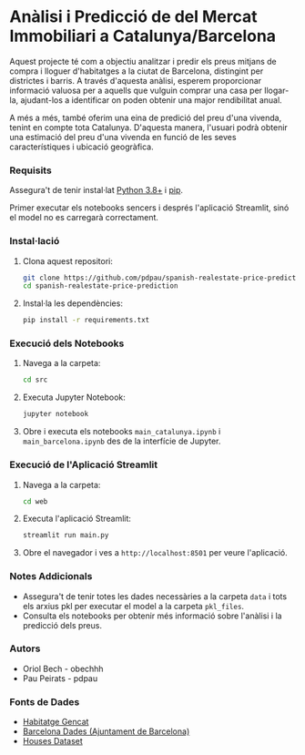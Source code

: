 # Anàlisi i Predicció de del Mercat Immobiliari a Catalunya/Barcelona
Aquest projecte té com a objectiu analitzar i predir els preus mitjans de compra i lloguer d'habitatges a la ciutat de Barcelona, distingint per districtes i barris.
A través d'aquesta anàlisi, esperem proporcionar informació valuosa per a aquells que vulguin comprar una casa per llogar-la, ajudant-los a identificar on poden obtenir una major rendibilitat anual.

A més a més, també oferim una eina de predició del preu d'una vivenda, tenint en compte tota Catalunya. D'aquesta manera, l'usuari podrà obtenir una estimació del preu d'una vivenda en funció de les seves característiques i ubicació geogràfica.

### Requisits

Assegura't de tenir instal·lat [Python 3.8+](https://www.python.org/downloads/) i [pip](https://pip.pypa.io/en/stable/installation/).

Primer executar els notebooks sencers i després l'aplicació Streamlit, sinó el model no es carregarà correctament.

### Instal·lació

1. Clona aquest repositori:
    ```sh
    git clone https://github.com/pdpau/spanish-realestate-price-prediction.git
    cd spanish-realestate-price-prediction
    ```

2. Instal·la les dependències:
    ```sh
    pip install -r requirements.txt
    ```

### Execució dels Notebooks

1. Navega a la carpeta:
    ```sh
    cd src
    ```

2. Executa Jupyter Notebook:
    ```sh
    jupyter notebook
    ```

3. Obre i executa els notebooks `main_catalunya.ipynb` i `main_barcelona.ipynb` des de la interfície de Jupyter.

### Execució de l'Aplicació Streamlit

1. Navega a la carpeta:
    ```sh
    cd web
    ```

2. Executa l'aplicació Streamlit:
    ```sh
    streamlit run main.py
    ```

3. Obre el navegador i ves a `http://localhost:8501` per veure l'aplicació.

### Notes Addicionals

- Assegura't de tenir totes les dades necessàries a la carpeta `data` i tots els arxius pkl per executar el model a la carpeta `pkl_files`.
- Consulta els notebooks per obtenir més informació sobre l'anàlisi i la predicció dels preus.

### Autors
- Oriol Bech - obechhh
- Pau Peirats - pdpau

### Fonts de Dades
- [Habitatge Gencat](https://habitatge.gencat.cat/ca/dades/indicadors_estadistiques/estadistiques_de_construccio_i_mercat_immobiliari/)
- [Barcelona Dades (Ajuntament de Barcelona)](https://portaldades.ajuntament.barcelona.cat/ca/search/habitatges?territory=districte,municipi,barri&theme=Habitatge)
- [Houses Dataset](https://zenodo.org/records/4263693)